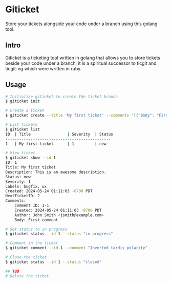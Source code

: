# Giticket

Store your tickets alongside your code under a branch using this golang tool.

## Intro

Giticket is a ticketing tool written in golang that allows you to store tickets beside your code under a branch, it is a spiritual successor to ticgit and ticgit-ng which were written in ruby.

## Usage

```bash
# Initialize giticket to create the ticket branch
$ giticket init

# Create a ticket
$ giticket create --title 'My first ticket' --comments '[{"Body": "First comment", "Author": "John Smith <jsmith@example.com>"}]' --description "This is an awesome description." --labels "bugfix,ux"

# List tickets
$ giticket list
ID  | Title                | Severity  | Status
----------------------------------------------
1   | My first ticket      | 1         | new

# View ticket
$ giticket show --id 1
ID: 1
Title: My first ticket
Description: This is an awesome description.
Status: new
Severity: 1
Labels: bugfix, ux
Created: 2024-05-24 01:11:03 -0700 PDT
NextTicketID: 2
Comments:
    Comment ID: 1-1
    Created: 2024-05-24 01:11:03 -0700 PDT
    Author: John Smith <jsmith@example.com>
    Body: First comment

# Set status to in progress
$ giticket status --id 1 --status "in progress"

# Comment in the ticket
$ giticket comment --id 1 --comment "Inverted tardis polarity"

# Close the ticket
$ giticket status --id 1 --status "closed"

## TBD
# Delete the ticket
```

